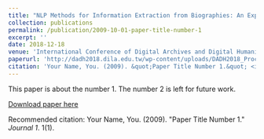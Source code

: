 ```yaml
---
title: "NLP Methods for Information Extraction from Biographies: An Exploration with the Elite Biographies in the Extended Taipei Gazetteers"
collection: publications
permalink: /publication/2009-10-01-paper-title-number-1
excerpt: ''
date: 2018-12-18
venue: 'International Conference of Digital Archives and Digital Humanities'
paperurl: 'http://dadh2018.dila.edu.tw/wp-content/uploads/DADH2018_Proceedings.pdf'
citation: 'Your Name, You. (2009). &quot;Paper Title Number 1.&quot; <i>Journal 1</i>. 1(1).'
---
```

This paper is about the number 1. The number 2 is left for future work.

[Download paper here](http://academicpages.github.io/files/paper1.pdf)

Recommended citation: Your Name, You. (2009). "Paper Title Number 1." <i>Journal 1</i>. 1(1).
